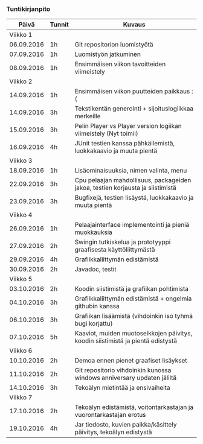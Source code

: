 ﻿### Tuntikirjanpito
Päivä | Tunnit | Kuvaus
--------------- | ----- | ------
Viikko 1||
06.09.2016 | 1h | Git repositorion luomistyötä
07.09.2016 | 1h | Luomistyön jatkuminen
08.09.2016 | 1h | Ensimmäisen viikon tavoitteiden viimeistely
Viikko 2||
14.09.2016 | 1h | Ensimmäisen viikon puutteiden paikkaus :(
14.09.2016 | 3h | Tekstikentän generointi + sijoituslogiikkaa merkeille
15.09.2016 | 3h | Pelin Player vs Player version logiikan viimeistely (Nyt toimii)
16.09.2016 | 4h | JUnit testien kanssa pähkäilemistä, luokkakaavio ja muuta pientä
Viikko 3||
18.09.2016 | 1h | Lisäominaisuuksia, nimen valinta, menu
22.09.2016 | 3h | Cpu pelaajan mahdollisuus, packageiden jakoa, testien korjausta ja siistimistä
23.09.2016 | 3h | Bugfixejä, testien lisäystä, luokkakaavio ja muuta pientä
Viikko 4||
26.09.2016 | 1h | Pelaajainterface implementointi ja pieniä muokkauksia 
27.09.2016 | 2h | Swingin tutkiskelua ja prototyyppi graafisesta käyttöliittymästä
29.09.2016 | 4h | Grafiikkaliittymän edistämistä 
30.09.2016 | 2h | Javadoc, testit
Viikko 5||
03.10.2016 | 2h | Koodin siistimistä ja grafiikan pohtimista
04.10.2016 | 3h | Grafiikkaliittymän edistämistä + ongelmia githubin kanssa
06.10.2016 | 3h | Grafiikan lisäämistä (vihdoinkin iso tyhmä bugi korjattu)
07.10.2016 | 5h | Kaaviot, muiden muotoseikkojen päivitys, koodin siistimistä ja pientä edistystä
Viikko 6||
10.10.2016 | 2h | Demoa ennen pienet graafiset lisäykset
11.10.2016 | 2h | Git repositorio vihdoinkin kunossa windows anniversary updaten jäliltä 
14.10.2016 | 3h | Tekoälyn mietintää ja ensivaiheita
Viikko 7||
17.10.2016 | 2h | Tekoälyn edistämistä, voitontarkastajan ja vuorontarkastajan erotus
19.10.2016 | 4h | Jar tiedosto, kuvien paikka/käsittely päivitys, tekoälyn edistystä
